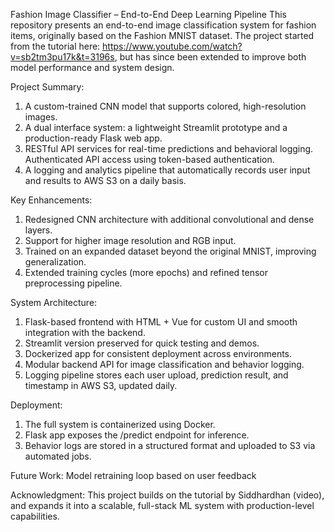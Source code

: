Fashion Image Classifier – End-to-End Deep Learning Pipeline
This repository presents an end-to-end image classification system for fashion items, originally based on the Fashion MNIST dataset. The project started from the tutorial here: https://www.youtube.com/watch?v=sb2tm3pu17k&t=3196s, but has since been extended to improve both model performance and system design.

Project Summary:
1. A custom-trained CNN model that supports colored, high-resolution images.
2. A dual interface system: a lightweight Streamlit prototype and a production-ready Flask web app.
3. RESTful API services for real-time predictions and behavioral logging. Authenticated API access using token-based authentication.
4. A logging and analytics pipeline that automatically records user input and results to AWS S3 on a daily basis.

Key Enhancements:
1. Redesigned CNN architecture with additional convolutional and dense layers.
2. Support for higher image resolution and RGB input.
3. Trained on an expanded dataset beyond the original MNIST, improving generalization.
4. Extended training cycles (more epochs) and refined tensor preprocessing pipeline.

System Architecture:
1. Flask-based frontend with HTML + Vue for custom UI and smooth integration with the backend.
2. Streamlit version preserved for quick testing and demos.
3. Dockerized app for consistent deployment across environments.
4. Modular backend API for image classification and behavior logging.
5. Logging pipeline stores each user upload, prediction result, and timestamp in AWS S3, updated daily.

Deployment: 
1. The full system is containerized using Docker.
2. Flask app exposes the /predict endpoint for inference.
3. Behavior logs are stored in a structured format and uploaded to S3 via automated jobs.

Future Work:
Model retraining loop based on user feedback

Acknowledgment:
This project builds on the tutorial by Siddhardhan (video), and expands it into a scalable, full-stack ML system with production-level capabilities.

